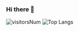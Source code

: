 ### Hi there 👋
![visitorsNum](https://count.getloli.com/get/@trimscash "visitorrrrrrrrrrrrs")
![Top Langs](https://github-readme-stats.vercel.app/api/top-langs/?username=trimscash&layout=compact)
